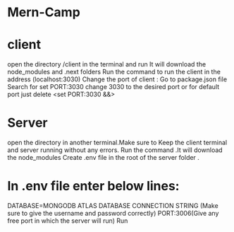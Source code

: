 # Mern-Camp
# client
open the directory /client in the terminal and run <npm install>
It will download the node_modules and .next folders 
Run the command <npm run dev > to run the client in the address (localhost:3030)
Change the port of client  : Go to package.json file
                             Search for set PORT:3030
                             change 3030 to the desired port or for default port just delete <set PORT:3030 &&>
                           
                           
# Server
open the directory in another terminal.Make sure to Keep the client terminal and server running without any errors.
Run the command <npm install> .It will download the node_modules 
Create .env file in the root of the server folder .
# In .env file enter below lines:
DATABASE=MONGODB ATLAS DATABASE CONNECTION STRING (Make sure to give the username and password correctly)
PORT:3006(Give any free port in which the server will run)
Run <npm start> 


